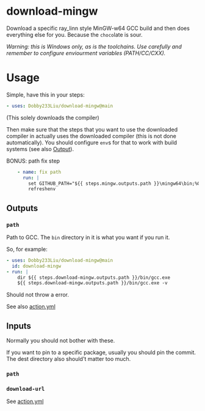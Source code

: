 # download-mingw
Download a specific ray_linn style MinGW-w64 GCC build and then does everything else for you.
Because the `choco`late is sour.

*Warning: this is Windows only, as is the toolchains. Use carefully and remember to configure enviourment variables (PATH/CC/CXX).*

# Usage
Simple, have this in your steps:
```yaml
- uses: Dobby233Liu/download-mingw@main
```
(This solely downloads the compiler)

Then make sure that the steps that you want to use the downloaded compiler in actually uses the downloaded compiler (this is not done automatically). You should configure `env`s for that to work with build systems (see also [Output](#output)).

BONUS: path fix step
```yaml
    - name: fix path
      run: |
        set GITHUB_PATH="${{ steps.mingw.outputs.path }}\mingw64\bin;%GITHUB_PATH%"
        refreshenv
```
## Outputs
### `path`
Path to GCC. The `bin` directory in it is what you want if you run it.

So, for example:
```yaml
- uses: Dobby233Liu/download-mingw@main
  id: download-mingw
- run: |
    dir ${{ steps.download-mingw.outputs.path }}/bin/gcc.exe
    ${{ steps.download-mingw.outputs.path }}/bin/gcc.exe -v
```
Should not throw a error.

See also [action.yml](action.yml)

## Inputs
Normally you should not bother with these.

If you want to pin to a specific package, usually you should pin the commit.
The dest directory also should't matter too much.

### `path`
### `download-url`
See [action.yml](action.yml)
